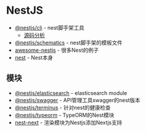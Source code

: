 # NestJS

- [@nestjs/cli](https://www.npmjs.com/package/@nestjs/cli) - nest脚手架工具
    - [源码分析](https://github.com/FunnyLiu/nest-cli/tree/readsource)
- [@nestjs/schematics](https://www.npmjs.com/package/@nestjs/schematics) - nest脚手架的模板文件
- [awesome-nestjs](https://github.com/juliandavidmr/awesome-nestjs) - 很多Nest的例子
- [nest](https://github.com/nestjs/nest) - Nest本身

## 模块

- [@nestjs/elasticsearch](https://github.com/nestjs/elasticsearch) - elasticsearch module
- [@nestjs/swagger](https://www.npmjs.com/package/@nestjs/swagger) - API管理工具swagger的nest版本
- [@nestjs/terminus](https://www.npmjs.com/package/@nestjs/terminus) - 针对nest的健康检查
- [@nestjs/typeorm](https://www.npmjs.com/package/@nestjs/typeorm) - TypeORM的Nest模块
- [nest-next](https://github.com/kyle-mccarthy/nest-next) - 渲染模块为Nestjs添加Nextjs支持